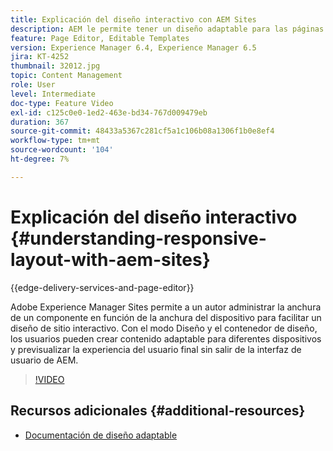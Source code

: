 ```yaml
---
title: Explicación del diseño interactivo con AEM Sites
description: AEM le permite tener un diseño adaptable para las páginas mediante el componente Contenedor de diseño. Con el diseño interactivo, los autores de contenido pueden crear contenido interactivo para diferentes dispositivos y previsualizar la experiencia del usuario final en AEM.
feature: Page Editor, Editable Templates
version: Experience Manager 6.4, Experience Manager 6.5
jira: KT-4252
thumbnail: 32012.jpg
topic: Content Management
role: User
level: Intermediate
doc-type: Feature Video
exl-id: c125c0e0-1ed2-463e-bd34-767d009479eb
duration: 367
source-git-commit: 48433a5367c281cf5a1c106b08a1306f1b0e8ef4
workflow-type: tm+mt
source-wordcount: '104'
ht-degree: 7%

---
```


# Explicación del diseño interactivo {#understanding-responsive-layout-with-aem-sites}

{{edge-delivery-services-and-page-editor}}

Adobe Experience Manager Sites permite a un autor administrar la anchura de un componente en función de la anchura del dispositivo para facilitar un diseño de sitio interactivo. Con el modo Diseño y el contenedor de diseño, los usuarios pueden crear contenido adaptable para diferentes dispositivos y previsualizar la experiencia del usuario final sin salir de la interfaz de usuario de AEM.

>[!VIDEO](https://video.tv.adobe.com/v/32012?quality=12&learn=on)

## Recursos adicionales {#additional-resources}

* [Documentación de diseño adaptable](https://experienceleague.adobe.com/docs/experience-manager-65/authoring/siteandpage/responsive-layout.html)
